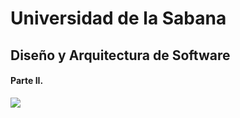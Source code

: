 # Universidad de la Sabana
## Diseño y Arquitectura de Software
#### Parte II. 
![](https://github.com/Edwinguty2/TALLER_ANALITICA_PUNTO2/TALLEPUNTO2.png)



